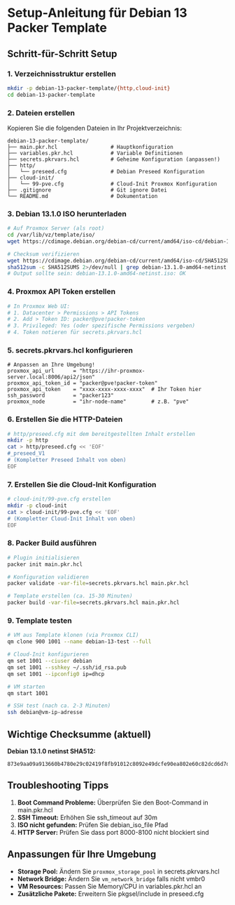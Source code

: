 # Setup-Anleitung für Debian 13 Packer Template

## Schritt-für-Schritt Setup

### 1. Verzeichnisstruktur erstellen
```bash
mkdir -p debian-13-packer-template/{http,cloud-init}
cd debian-13-packer-template
```

### 2. Dateien erstellen

Kopieren Sie die folgenden Dateien in Ihr Projektverzeichnis:

```
debian-13-packer-template/
├── main.pkr.hcl                 # Hauptkonfiguration
├── variables.pkr.hcl            # Variable Definitionen
├── secrets.pkrvars.hcl          # Geheime Konfiguration (anpassen!)
├── http/
│   └── preseed.cfg              # Debian Preseed Konfiguration
├── cloud-init/
│   └── 99-pve.cfg               # Cloud-Init Proxmox Konfiguration
├── .gitignore                   # Git ignore Datei
└── README.md                    # Dokumentation
```

### 3. Debian 13.1.0 ISO herunterladen
```bash
# Auf Proxmox Server (als root)
cd /var/lib/vz/template/iso/
wget https://cdimage.debian.org/debian-cd/current/amd64/iso-cd/debian-13.1.0-amd64-netinst.iso

# Checksum verifizieren
wget https://cdimage.debian.org/debian-cd/current/amd64/iso-cd/SHA512SUMS
sha512sum -c SHA512SUMS 2>/dev/null | grep debian-13.1.0-amd64-netinst.iso
# Output sollte sein: debian-13.1.0-amd64-netinst.iso: OK
```

### 4. Proxmox API Token erstellen
```bash
# In Proxmox Web UI:
# 1. Datacenter > Permissions > API Tokens
# 2. Add > Token ID: packer@pve!packer-token
# 3. Privileged: Yes (oder spezifische Permissions vergeben)
# 4. Token notieren für secrets.pkrvars.hcl
```

### 5. secrets.pkrvars.hcl konfigurieren
```hcl
# Anpassen an Ihre Umgebung!
proxmox_api_url      = "https://ihr-proxmox-server.local:8006/api2/json"
proxmox_api_token_id = "packer@pve!packer-token"
proxmox_api_token    = "xxxx-xxxx-xxxx-xxxx"  # Ihr Token hier
ssh_password         = "packer123"
proxmox_node         = "ihr-node-name"        # z.B. "pve"
```

### 6. Erstellen Sie die HTTP-Dateien
```bash
# http/preseed.cfg mit dem bereitgestellten Inhalt erstellen
mkdir -p http
cat > http/preseed.cfg << 'EOF'
#_preseed_V1
# (Kompletter Preseed Inhalt von oben)
EOF
```

### 7. Erstellen Sie die Cloud-Init Konfiguration
```bash
# cloud-init/99-pve.cfg erstellen
mkdir -p cloud-init
cat > cloud-init/99-pve.cfg << 'EOF'
# (Kompletter Cloud-Init Inhalt von oben)
EOF
```

### 8. Packer Build ausführen
```bash
# Plugin initialisieren
packer init main.pkr.hcl

# Konfiguration validieren
packer validate -var-file=secrets.pkrvars.hcl main.pkr.hcl

# Template erstellen (ca. 15-30 Minuten)
packer build -var-file=secrets.pkrvars.hcl main.pkr.hcl
```

### 9. Template testen
```bash
# VM aus Template klonen (via Proxmox CLI)
qm clone 900 1001 --name debian-13-test --full

# Cloud-Init konfigurieren
qm set 1001 --ciuser debian
qm set 1001 --sshkey ~/.ssh/id_rsa.pub
qm set 1001 --ipconfig0 ip=dhcp

# VM starten
qm start 1001

# SSH test (nach ca. 2-3 Minuten)
ssh debian@vm-ip-adresse
```

## Wichtige Checksumme (aktuell)

**Debian 13.1.0 netinst SHA512:**
```
873e9aa09a913660b4780e29c02419f8fb91012c8092e49dcfe90ea802e60c82dcd6d7d2beeb92ebca0570c49244eee57a37170f178a27fe1f64a334ee357332
```

## Troubleshooting Tipps

1. **Boot Command Probleme:** Überprüfen Sie den Boot-Command in main.pkr.hcl
2. **SSH Timeout:** Erhöhen Sie ssh_timeout auf 30m
3. **ISO nicht gefunden:** Prüfen Sie debian_iso_file Pfad
4. **HTTP Server:** Prüfen Sie dass port 8000-8100 nicht blockiert sind

## Anpassungen für Ihre Umgebung

- **Storage Pool:** Ändern Sie `proxmox_storage_pool` in secrets.pkrvars.hcl
- **Network Bridge:** Ändern Sie `vm_network_bridge` falls nicht vmbr0
- **VM Resources:** Passen Sie Memory/CPU in variables.pkr.hcl an
- **Zusätzliche Pakete:** Erweitern Sie pkgsel/include in preseed.cfg